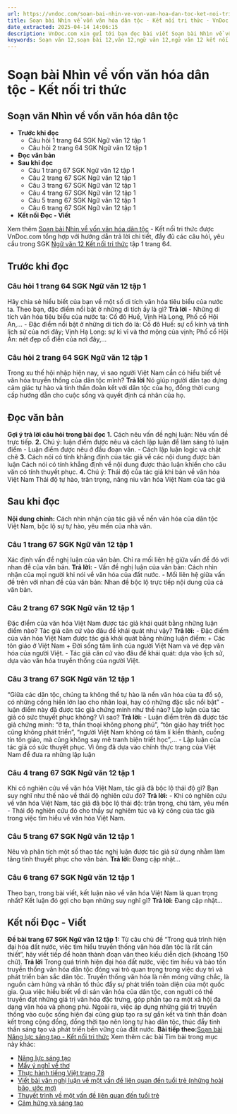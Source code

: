 ```yaml
---
url: https://vndoc.com/soan-bai-nhin-ve-von-van-hoa-dan-toc-ket-noi-tri-thuc-321960
title: Soạn bài Nhìn về vốn văn hóa dân tộc - Kết nối tri thức - VnDoc.com
date_extracted: 2025-04-14 14:06:15
description: VnDoc.com xin gửi tới bạn đọc bài viết Soạn bài Nhìn về vốn văn hóa dân tộc - Kết nối tri thức. Mời các bạn cùng theo dõi bài viết dưới đây nhé.
keywords: Soạn văn 12,soạn bài 12,văn 12,ngữ văn 12,ngữ văn 12 kết nối tri thức,soạn ngữ văn 12,giải ngữ văn 12,soạn văn 12 kết nối tri thức,soạn văn 12 kết nối tri thức ngắn nhất,văn 12 kết nối tri thức,soạn văn 12 tập 1 trang 64 Kết nối tri thức,Soạn bài Nhìn về vốn văn hóa dân tộc Kết nối tri thức,Soạn bài Nhìn về vốn văn hóa dân tộc,Soạn bài Nhìn về vốn văn hóa dân tộc ngắn nhất,Soạn văn Nhìn về vốn văn hóa dân tộc,Nhìn về vốn văn hóa dân tộc,soạn văn 12 tập 1 trang 64
---
```


# Soạn bài Nhìn về vốn văn hóa dân tộc - Kết nối tri thức
## Soạn văn Nhìn về vốn văn hóa dân tộc
  * **Trước khi đọc**
    * Câu hỏi 1 trang 64 SGK Ngữ văn 12 tập 1
    * Câu hỏi 2 trang 64 SGK Ngữ văn 12 tập 1
  * **Đọc văn bản**
  * **Sau khi đọc**
    * Câu 1 trang 67 SGK Ngữ văn 12 tập 1
    * Câu 2 trang 67 SGK Ngữ văn 12 tập 1
    * Câu 3 trang 67 SGK Ngữ văn 12 tập 1
    * Câu 4 trang 67 SGK Ngữ văn 12 tập 1
    * Câu 5 trang 67 SGK Ngữ văn 12 tập 1
    * Câu 6 trang 67 SGK Ngữ văn 12 tập 1
  * **Kết nối Đọc - Viết**

Xem thêm
[Soạn bài Nhìn về vốn văn hóa dân tộc](<https://vndoc.com/soan-bai-nhin-ve-von-van-hoa-dan-toc-ket-noi-tri-thuc-321960>) \- Kết nối tri thức được VnDoc.com tổng hợp với hướng dẫn trả lời chi tiết, đầy đủ các câu hỏi, yêu cầu trong SGK [Ngữ văn 12 Kết nối tri thức](<https://vndoc.com/soan-van-12-ket-noi-tri-thuc>) tập 1 trang 64.
## Trước khi đọc
### Câu hỏi 1 trang 64 SGK Ngữ văn 12 tập 1
Hãy chia sẻ hiểu biết của bạn về một số di tích văn hóa tiêu biểu của nước ta. Theo bạn, đặc điểm nổi bật ở những di tích ấy là gì?
**Trả lời**
\- Những di tích văn hóa tiêu biểu của nước ta: Cố đô Huế, Vịnh Hà Long, Phố cổ Hội An,…
\- Đặc điểm nổi bật ở những di tích đó là: Cố đô Huế: sự cổ kính và tính lịch sử của nơi đây; Vịnh Hạ Long: sự kì vĩ và thơ mộng của vịnh; Phố cổ Hội An: nét đẹp cổ điển của nơi đây,…
### Câu hỏi 2 trang 64 SGK Ngữ văn 12 tập 1
Trong xu thế hội nhập hiện nay, vì sao người Việt Nam cần có hiểu biết về văn hóa truyền thống của dân tộc mình?
**Trả lời**
Nó giúp người dân tạo dựng cảm giác tự hào và tinh thần đoàn kết với dân tộc của họ, đồng thời cung cấp hướng dẫn cho cuộc sống và quyết định cá nhân của họ.
## Đọc văn bản
**Gợi ý trả lời câu hỏi trong bài đọc**
**1.** Cách nêu vấn đề nghị luận:
Nêu vấn đề trực tiếp.
**2.** Chú ý: luận điểm được nêu và cách lập luận để làm sáng tỏ luận điểm
\- Luận điểm được nêu ở đầu đoạn văn.
\- Cách lập luận logic và chặt chẽ
**3.** Cách nói có tính khẳng định của tác giả về các nội dung được bàn luận
Cách nói có tính khẳng định về nội dung được thảo luận khiến cho câu văn có tính thuyết phục.
**4.** Chú ý: Thái độ của tác giả khi bàn về văn hóa Việt Nam
Thái độ tự hào, trân trọng, nâng niu văn hóa Việt Nam của tác giả
## Sau khi đọc
**Nội dung chính:** Cách nhìn nhận của tác giả về nền văn hóa của dân tộc Việt Nam, bộc lộ sự tự hào, yêu mến của nhà văn.
### Câu 1 trang 67 SGK Ngữ văn 12 tập 1
Xác định vấn đề nghị luận của văn bản. Chỉ ra mối liên hệ giữa vấn đề đó với nhan đề của văn bản.
**Trả lời:**
\- Vấn đề nghị luận của văn bản: Cách nhìn nhận của mọi người khi nói về văn hóa của đất nước.
\- Mối liên hệ giữa vấn đề trên với nhan đề của văn bản: Nhan đề bộc lộ trực tiếp nội dung của cả văn bản.
### Câu 2 trang 67 SGK Ngữ văn 12 tập 1
Đặc điểm của văn hóa Việt Nam được tác giả khái quát bằng những luận điểm nào? Tác giả căn cứ vào đâu để khái quát như vậy?
**Trả lời:**
\- Đặc điểm của văn hóa Việt Nam được tác giả khái quát bằng những luận điểm:
\+ Các tôn giáo ở Việt Nam
\+ Đời sống tâm linh của người Việt Nam và vẻ đẹp văn hóa của người Việt.
\- Tác giả căn cứ vào đâu để khái quát: dựa vào lịch sử, dựa vào văn hóa truyền thống của người Việt.
### Câu 3 trang 67 SGK Ngữ văn 12 tập 1
“Giữa các dân tộc, chúng ta không thể tự hào là nền văn hóa của ta đồ sộ, có những cống hiến lớn lao cho nhân loại, hay có những đặc sắc nổi bật” - luận điểm này đã được tác giả chứng minh như thế nào? Lập luận của tác giả có sức thuyết phục không? Vì sao?
**Trả lời:**
\- Luận điểm trên đã được tác giả chứng minh: “ở ta, thần thoại không phong phú”, “tôn giáo hay triết học cũng không phát triển”, “người Việt Nam không có tâm lí kiền thành, cuồng tín tôn giáo, mà cũng không say mê tranh biện triết học”,…
\- Lập luận của tác giả có sức thuyết phục. Vì ông đã dựa vào chính thực trạng của Việt Nam để đưa ra những lập luận
### Câu 4 trang 67 SGK Ngữ văn 12 tập 1
Khi có nghiên cứu về văn hóa Việt Nam, tác giả đã bộc lộ thái độ gì? Bạn suy nghĩ như thế nào về thái độ nghiên cứu đó?
**Trả lời:**
\- Khi có nghiên cứu về văn hóa Việt Nam, tác giả đã bộc lộ thái độ: trân trọng, chú tâm, yêu mến
\- Thái độ nghiên cứu đó cho thấy sự nghiêm túc và kỳ công của tác giả trong việc tìm hiểu về văn hóa Việt Nam.
### Câu 5 trang 67 SGK Ngữ văn 12 tập 1
Nêu và phân tích một số thao tác nghị luận được tác giả sử dụng nhằm làm tăng tình thuyết phục cho văn bản.
**Trả lời:**
Đang cập nhật...
### Câu 6 trang 67 SGK Ngữ văn 12 tập 1
Theo bạn, trong bài viết, kết luận nào về văn hóa Việt Nam là quan trọng nhất? Kết luận đó gợi cho bạn những suy nghĩ gì?
**Trả lời:**
Đang cập nhật...
## Kết nối Đọc - Viết
**Đề bài trang 67 SGK Ngữ văn 12 tập 1:** Từ câu chủ đề “Trong quá trình hiện đại hóa đất nước, việc tìm hiểu truyền thống văn hóa dân tộc là rất cần thiết”, hãy viết tiếp để hoàn thành đoạn văn theo kiểu diễn dịch \(khoảng 150 chữ\).
**Trả lời**
Trong quá trình hiện đại hóa đất nước, việc tìm hiểu và bảo tồn truyền thống văn hóa dân tộc đóng vai trò quan trọng trong việc duy trì và phát triển bản sắc dân tộc. Truyền thống văn hóa là nền móng vững chắc, là nguồn cảm hứng và nhân tố thúc đẩy sự phát triển toàn diện của một quốc gia. Qua việc hiểu biết về di sản văn hóa của dân tộc, con người có thể truyền đạt những giá trị văn hóa đặc trưng, góp phần tạo ra một xã hội đa dạng văn hóa và phong phú. Ngoài ra, việc áp dụng những giá trị truyền thống vào cuộc sống hiện đại cũng giúp tạo ra sự gắn kết và tình thần đoàn kết trong cộng đồng, đồng thời tạo nên lòng tự hào dân tộc, thúc đẩy tinh thần sáng tạo và phát triển bền vững của đất nước.
**Bài tiếp theo:**[Soạn bài Năng lực sáng tạo - Kết nối tri thức](<https://vndoc.com/soan-bai-nang-luc-sang-tao-ket-noi-tri-thuc-321961>)
Xem thêm các bài Tìm bài trong mục này khác:
  * [Năng lực sáng tạo](</soan-bai-nang-luc-sang-tao-ket-noi-tri-thuc-321961>)
  * [Mấy ý nghĩ về thơ](</soan-bai-may-y-nghi-ve-tho-ket-noi-tri-thuc-321965>)
  * [Thực hành tiếng Việt trang 78](</soan-bai-thuc-hanh-tieng-viet-trang-78-lop-12-ket-noi-tri-thuc-321969>)
  * [Viết bài văn nghị luận về một vấn đề liên quan đến tuổi trẻ \(những hoài bão, ước mơ\)](</soan-bai-viet-bai-van-nghi-luan-ve-mot-van-de-lien-quan-den-tuoi-tre-ket-noi-tri-thuc-321972>)
  * [Thuyết trình về một vấn đề liên quan đến tuổi trẻ](</soan-bai-thuyet-trinh-ve-mot-van-de-lien-quan-den-tuoi-tre-ket-noi-tri-thuc-321975>)
  * [Cảm hứng và sáng tạo](</soan-bai-cam-hung-va-sang-tao-ket-noi-tri-thuc-321977>)

